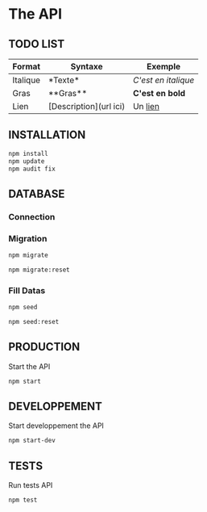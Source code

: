 # The API
## TODO LIST
| Format        | Syntaxe      | Exemple |
| ------|-----|-----|
| Italique  	| \*Texte\* 	| *C'est en italique* 	|
| Gras 	| \*\*Gras\*\* 	| **C'est en bold** 	|
| Lien 	| \[Description\](url ici) 	| Un [lien](http://www.github.com) 	|

## INSTALLATION 
```bash
npm install
npm update
npm audit fix
```
## DATABASE
### Connection

### Migration
```bash
npm migrate
```
```bash
npm migrate:reset
```
### Fill Datas
```bash
npm seed
```
```bash
npm seed:reset
```

## PRODUCTION
Start the API
```bash
npm start
```
## DEVELOPPEMENT
Start developpement the API
```bash
npm start-dev
```
## TESTS
Run tests API
```bash
npm test
```

